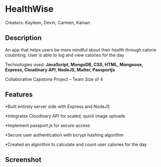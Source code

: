 # HealthWise
Creators: Kayleen, Devin, Carmen, Kainan

## Description
An app that helps users be more mindful about their health through calorie coubnting. User is able to log and view calories for the day

Technologies used: **JavaScript, MongoDB, CSS, HTML, Mongoose, Express, Cloudinary API, NodeJS, Multer, Passportjs**

Collaborative Capstone Project – Team Size of 4

## Features
•Built entirely server side with Express and NodeJS

•Integrates Cloudinary API for scaled, quick image uploads

•Implement passport.js for secure access

•Secure user authentication with bcrypt hashing algorithm

•Created an algorithm to calculate and count user calories for the day

## Screenshot

